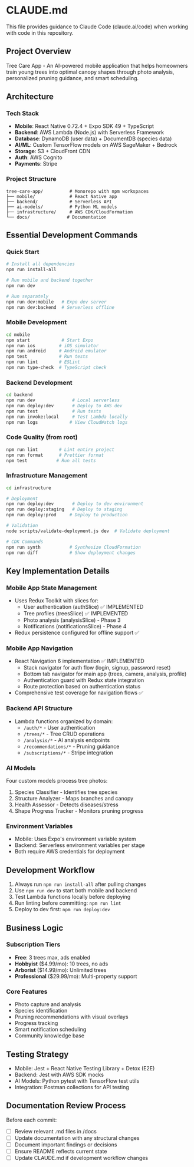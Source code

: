 # CLAUDE.md

This file provides guidance to Claude Code (claude.ai/code) when working with code in this repository.

## Project Overview

Tree Care App - An AI-powered mobile application that helps homeowners train young trees into optimal canopy shapes through photo analysis, personalized pruning guidance, and smart scheduling.

## Architecture

### Tech Stack
- **Mobile**: React Native 0.72.4 + Expo SDK 49 + TypeScript
- **Backend**: AWS Lambda (Node.js) with Serverless Framework
- **Database**: DynamoDB (user data) + DocumentDB (species data)
- **AI/ML**: Custom TensorFlow models on AWS SageMaker + Bedrock
- **Storage**: S3 + CloudFront CDN
- **Auth**: AWS Cognito
- **Payments**: Stripe

### Project Structure
```
tree-care-app/          # Monorepo with npm workspaces
├── mobile/             # React Native app
├── backend/            # Serverless API
├── ai-models/          # Python ML models
├── infrastructure/     # AWS CDK/CloudFormation
└── docs/              # Documentation
```

## Essential Development Commands

### Quick Start
```bash
# Install all dependencies
npm run install-all

# Run mobile and backend together
npm run dev

# Run separately
npm run dev:mobile   # Expo dev server
npm run dev:backend  # Serverless offline
```

### Mobile Development
```bash
cd mobile
npm start            # Start Expo
npm run ios         # iOS simulator
npm run android     # Android emulator
npm test            # Run tests
npm run lint        # ESLint
npm run type-check  # TypeScript check
```

### Backend Development
```bash
cd backend
npm run dev              # Local serverless
npm run deploy:dev       # Deploy to AWS dev
npm run test             # Run tests
npm run invoke:local     # Test Lambda locally
npm run logs            # View CloudWatch logs
```

### Code Quality (from root)
```bash
npm run lint        # Lint entire project
npm run format      # Prettier format
npm test           # Run all tests
```

### Infrastructure Management
```bash
cd infrastructure

# Deployment
npm run deploy:dev       # Deploy to dev environment
npm run deploy:staging   # Deploy to staging
npm run deploy:prod     # Deploy to production

# Validation
node scripts/validate-deployment.js dev  # Validate deployment

# CDK Commands
npm run synth           # Synthesize CloudFormation
npm run diff            # Show deployment changes
```

## Key Implementation Details

### Mobile App State Management
- Uses Redux Toolkit with slices for:
  - User authentication (authSlice) ✅ IMPLEMENTED
  - Tree profiles (treesSlice) ✅ IMPLEMENTED  
  - Photo analysis (analysisSlice) - Phase 3
  - Notifications (notificationsSlice) - Phase 4
- Redux persistence configured for offline support ✅

### Mobile App Navigation
- React Navigation 6 implementation ✅ IMPLEMENTED
  - Stack navigator for auth flow (login, signup, password reset)
  - Bottom tab navigator for main app (trees, camera, analysis, profile)
  - Authentication guard with Redux state integration
  - Route protection based on authentication status
- Comprehensive test coverage for navigation flows ✅

### Backend API Structure
- Lambda functions organized by domain:
  - `/auth/*` - User authentication
  - `/trees/*` - Tree CRUD operations
  - `/analysis/*` - AI analysis endpoints
  - `/recommendations/*` - Pruning guidance
  - `/subscriptions/*` - Stripe integration

### AI Models
Four custom models process tree photos:
1. Species Classifier - Identifies tree species
2. Structure Analyzer - Maps branches and canopy
3. Health Assessor - Detects diseases/stress
4. Shape Progress Tracker - Monitors pruning progress

### Environment Variables
- Mobile: Uses Expo's environment variable system
- Backend: Serverless environment variables per stage
- Both require AWS credentials for deployment

## Development Workflow

1. Always run `npm run install-all` after pulling changes
2. Use `npm run dev` to start both mobile and backend
3. Test Lambda functions locally before deploying
4. Run linting before committing: `npm run lint`
5. Deploy to dev first: `npm run deploy:dev`

## Business Logic

### Subscription Tiers
- **Free**: 3 trees max, ads enabled
- **Hobbyist** ($4.99/mo): 10 trees, no ads
- **Arborist** ($14.99/mo): Unlimited trees
- **Professional** ($29.99/mo): Multi-property support

### Core Features
- Photo capture and analysis
- Species identification
- Pruning recommendations with visual overlays
- Progress tracking
- Smart notification scheduling
- Community knowledge base

## Testing Strategy

- Mobile: Jest + React Native Testing Library + Detox (E2E)
- Backend: Jest with AWS SDK mocks
- AI Models: Python pytest with TensorFlow test utils
- Integration: Postman collections for API testing

## Documentation Review Process
Before each commit:
- [ ] Review relevant .md files in /docs
- [ ] Update documentation with any structural changes
- [ ] Document important findings or decisions
- [ ] Ensure README reflects current state
- [ ] Update CLAUDE.md if development workflow changes